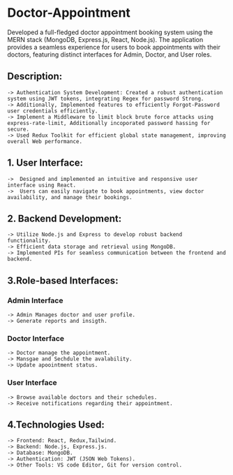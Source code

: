 # Doctor-Appointment 
Developed a full-fledged doctor appointment booking system using the MERN stack (MongoDB, Express.js, React, Node.js). The application provides a seamless experience for users to book appointments with their doctors, featuring distinct interfaces for Admin, Doctor, and User roles.
## Description:
    -> Authentication System Development: Created a robust authentication system using JWT tokens, integrating Regex for password Strong. 
    -> Additionally, Implemented features to efficiently Forgot-Password user credentials efficiently.
    -> Implement a Middleware to limit block brute force attacks using express-rate-limit, Additionally incoporated password hassing for secure.
    -> Used Redux Toolkit for efficient global state management, improving overall Web performance. 

## 1. User Interface:
    ->  Designed and implemented an intuitive and responsive user interface using React.
    ->  Users can easily navigate to book appointments, view doctor availability, and manage their bookings.
    
## 2. Backend Development:
    -> Utilize Node.js and Express to develop robust backend functionality.
    -> Efficient data storage and retrieval using MongoDB.
    -> Implemented PIs for seamless communication between the frontend and backend.

## 3.Role-based Interfaces:
### Admin Interface
    -> Admin Manages doctor and user profile.
    -> Generate reports and insigth.
### Doctor Interface
    -> Doctor manage the appointment.
    -> Mansgae and Sechdule the avalability.
    -> Update apoointment status.
### User Interface 
    -> Browse available doctors and their schedules.
    -> Receive notifications regarding their appointment. 

## 4.Technologies Used:
    -> Frontend: React, Redux,Tailwind.
    -> Backend: Node.js, Express.js.
    -> Database: MongoDB.
    -> Authentication: JWT (JSON Web Tokens).
    -> Other Tools: VS code Editor, Git for version control.

    
